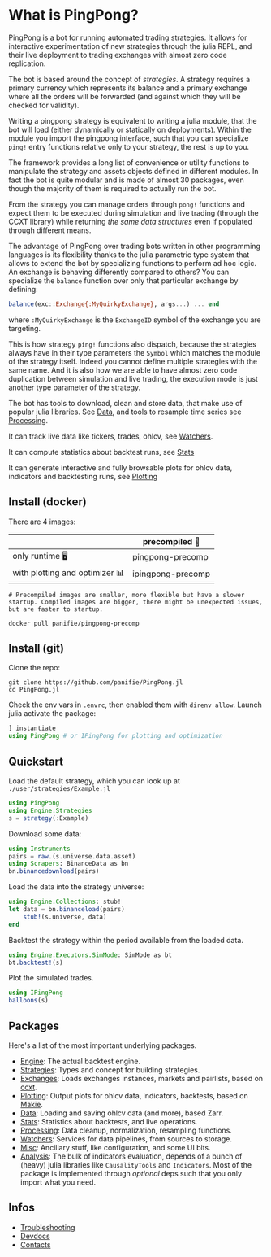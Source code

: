 # What is PingPong?

PingPong is a bot for running automated trading strategies. It allows for interactive experimentation of new strategies through the julia REPL, and their live deployment to trading exchanges with almost zero code replication.

The bot is based around the concept of _strategies_. A strategy requires a primary currency which represents its balance and a primary exchange where all the orders will be forwarded (and against which they will be checked for validity).

Writing a pingpong strategy is equivalent to writing a julia module, that the bot will load (either dynamically or statically on deployments). Within the module you import the pingpong interface, such that you can specialize `ping!` entry functions relative only to your strategy, the rest is up to you.

The framework provides a long list of convenience or utility functions to manipulate the strategy and assets objects defined in different modules. In fact the bot is quite modular and is made of almost 30 packages, even though the majority of them is required to actually run the bot.

From the strategy you can manage orders through `pong!` functions and expect them to be executed during simulation and live trading (through the CCXT library) while returning _the same data structures_ even if populated through different means.

The advantage of PingPong over trading bots written in other programming languages is its flexibility thanks to the julia parametric type system that allows to extend the bot by specializing functions to perform ad hoc logic. An exchange is behaving differently compared to others? You can specialize the `balance` function over only that particular exchange by defining:

``` julia
balance(exc::Exchange{:MyQuirkyExchange}, args...) ... end
```

where `:MyQuirkyExchange` is the `ExchangeID` symbol of the exchange you are targeting. 

This is how strategy `ping!` functions also dispatch, because the strategies always have in their type parameters the `Symbol` which matches the module of the strategy itself. Indeed you cannot define multiple strategies with the same name.
And it is also how we are able to have almost zero code duplication between simulation and live trading, the execution mode is just another type parameter of the strategy.

The bot has tools to download, clean and store data, that make use of popular julia libraries. See [Data](data.md), and tools to resample time series see [Processing](./API/processing.md).

It can track live data like tickers, trades, ohlcv, see [Watchers](watchers/watchers.md).

It can compute statistics about backtest runs, see [Stats](stats.md)

It can generate interactive and fully browsable plots for ohlcv data, indicators and backtesting runs, see [Plotting](plotting.md)

## Install (docker)
There are 4 images:

|                | precompiled 🧰      
|----------------|--------------------|
| only runtime 🖥‍| pingpong-precomp   |
| with plotting and optimizer 📊   | ipingpong-precomp   |

```@setup
# Precompiled images are smaller, more flexible but have a slower startup. Compiled images are bigger, there might be unexpected issues, but are faster to startup.
```



```shell
docker pull panifie/pingpong-precomp
```

## Install (git)

Clone the repo:

```shell
git clone https://github.com/panifie/PingPong.jl
cd PingPong.jl
``` 

Check the env vars in `.envrc`, then enabled them with `direnv allow`.
Launch julia activate the package:

``` julia
] instantiate
using PingPong # or IPingPong for plotting and optimization
```

## Quickstart

Load the default strategy, which you can look up at `./user/strategies/Example.jl`

```julia
using PingPong
using Engine.Strategies
s = strategy(:Example)
```

Download some data:

```julia
using Instruments
pairs = raw.(s.universe.data.asset)
using Scrapers: BinanceData as bn
bn.binancedownload(pairs)
```

Load the data into the strategy universe:

```julia
using Engine.Collections: stub!
let data = bn.binanceload(pairs)
    stub!(s.universe, data)
end
```

Backtest the strategy within the period available from the loaded data.

```julia
using Engine.Executors.SimMode: SimMode as bt
bt.backtest!(s)
```

Plot the simulated trades.

```julia
using IPingPong
balloons(s)
```

## Packages
Here's a list of the most important underlying packages.

- [Engine](./engine/engine.md): The actual backtest engine.
- [Strategies](./strategy.md): Types and concept for building strategies.
- [Exchanges](./exchanges.md): Loads exchanges instances, markets and pairlists, based on [ccxt](https://docs.ccxt.com/en/latest/manual.html).
- [Plotting](./plotting.md): Output plots for ohlcv data, indicators, backtests, based on [Makie](https://github.com/MakieOrg/Makie.jl).
- [Data](./data.md): Loading and saving ohlcv data (and more), based Zarr.
- [Stats](./stats.md): Statistics about backtests, and live operations.
- [Processing](./API/processing.md): Data cleanup, normalization, resampling functions.
- [Watchers](./watchers/watchers.md): Services for data pipelines, from sources to storage.
- [Misc](./API/misc.md): Ancillary stuff, like configuration, and some UI bits.
- [Analysis](./API/analysis/analysis.md): The bulk of indicators evaluation, depends of a bunch of (heavy) julia libraries like `CausalityTools` and `Indicators`. Most of the package is implemented through _optional_ deps such that you only import what you need.

## Infos

- [Troubleshooting](./troubleshooting.md)
- [Devdocs](./devdocs.md)
- [Contacts](./contacts.md)
  
